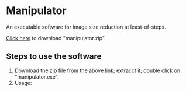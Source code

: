 # Manipulator
An executable software for image size reduction at least-of-steps.

[Click here](https://drive.google.com/file/d/1F5pJouOuhVHuOn3qmC8-mNS2V8WU135O/view?usp=sharing) to download "manipulator.zip".


## Steps to use the software
1. Download the zip file from the above link; extracct it; double click on "manipulator.exe".
2. Usage:
